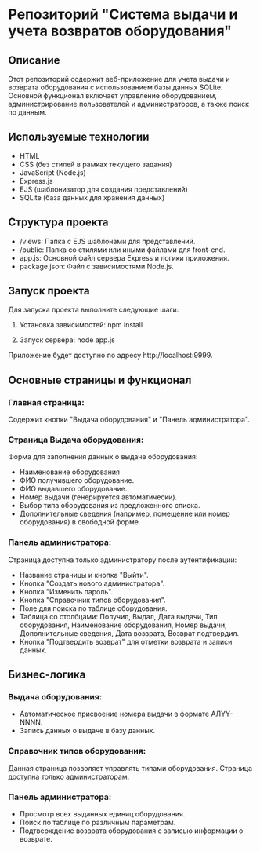 # Репозиторий "Система выдачи и учета возвратов оборудования"

## Описание
Этот репозиторий содержит веб-приложение для учета выдачи и возврата оборудования с использованием базы данных SQLite. Основной функционал включает управление оборудованием, администрирование пользователей и администраторов, а также поиск по данным.

## Используемые технологии
- HTML
- CSS (без стилей в рамках текущего задания)
- JavaScript (Node.js)
- Express.js
- EJS (шаблонизатор для создания представлений)
- SQLite (база данных для хранения данных)

## Структура проекта
- /views: Папка с EJS шаблонами для представлений.
- /public: Папка со стилями или иными файлами для front-end.
- app.js: Основной файл сервера Express и логики приложения.
- package.json: Файл с зависимостями Node.js.

## Запуск проекта
Для запуска проекта выполните следующие шаги:

1. Установка зависимостей:
npm install

2. Запуск сервера:
node app.js

Приложение будет доступно по адресу http://localhost:9999.

## Основные страницы и функционал
### Главная страница:
Содержит кнопки "Выдача оборудования" и "Панель администратора".

### Страница Выдача оборудования:
Форма для заполнения данных о выдаче оборудования:
- Наименование оборудования
- ФИО получившего оборудование.
- ФИО выдавшего оборудование.
- Номер выдачи (генерируется автоматически).
- Выбор типа оборудования из предложенного списка.
- Дополнительные сведения (например, помещение или номер оборудования) в свободной форме.

### Панель администратора:
Страница доступна только администратору после аутентификации:
- Название страницы и кнопка "Выйти".
- Кнопка "Создать нового администратора".
- Кнопка "Изменить пароль".
- Кнопка "Справочник типов оборудования".
- Поле для поиска по таблице оборудования.
- Таблица со столбцами: Получил, Выдал, Дата выдачи, Тип оборудования, Наименование оборудования, Номер выдачи, Дополнительные сведения, Дата возврата, Возврат подтвердил.
- Кнопка "Подтвердить возврат" для отметки возврата и записи данных.

## Бизнес-логика
### Выдача оборудования:
- Автоматическое присвоение номера выдачи в формате АЛYY-NNNN.
- Запись данных о выдаче в базу данных.

### Справочник типов оборудования:
Данная страница позволяет управлять типами оборудования. Страница доступна только администраторам.

### Панель администратора:
- Просмотр всех выданных единиц оборудования.
- Поиск по таблице по различным параметрам.
- Подтверждение возврата оборудования с записью информации о возврате.